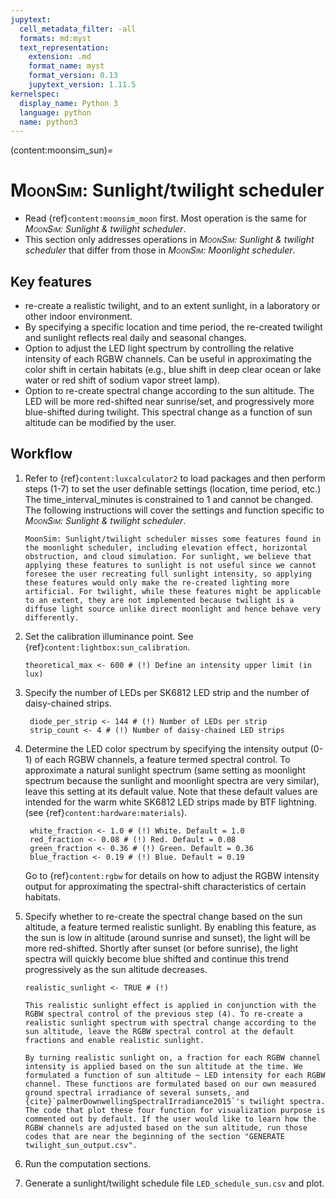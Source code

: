 ```yaml
---
jupytext:
  cell_metadata_filter: -all
  formats: md:myst
  text_representation:
    extension: .md
    format_name: myst
    format_version: 0.13
    jupytext_version: 1.11.5
kernelspec:
  display_name: Python 3
  language: python
  name: python3
---
```

(content:moonsim_sun)=
# <span style="font-variant:small-caps;">MoonSim</span>: Sunlight/twilight scheduler

- Read {ref}`content:moonsim_moon` first. Most operation is the same for _<span style="font-variant:small-caps;">MoonSim</span>: Sunlight & twilight scheduler_.
- This section only addresses operations in _<span style="font-variant:small-caps;">MoonSim</span>: Sunlight & twilight scheduler_ that differ from those in _<span style="font-variant:small-caps;">MoonSim</span>: Moonlight scheduler_.

## Key features

- re-create a realistic twilight, and to an extent sunlight, in a laboratory or other indoor environment.
- By specifying a specific location and time period, the re-created twilight and sunlight reflects real daily and seasonal changes.
- Option to adjust the LED light spectrum by controlling the relative intensity of each RGBW channels. Can be useful in approximating the color shift in certain habitats (e.g., blue shift in deep clear ocean or lake water or red shift of sodium vapor street lamp).
- Option to re-create spectral change according to the sun altitude. The LED will be more red-shifted near sunrise/set, and progressively more blue-shifted during twilight. This spectral change as a function of sun altitude can be modified by the user.

##  Workflow

1. Refer to {ref}`content:luxcalculator2` to load packages and then perform steps (1-7) to set the user definable settings (location, time period, etc.) The time_interval_minutes is constrained to 1 and cannot be changed. The following instructions will cover the settings and function specific to _<span style="font-variant:small-caps;">MoonSim</span>: Sunlight & twilight scheduler_.

    ```{attention}
    MoonSim: Sunlight/twilight scheduler misses some features found in the moonlight scheduler, including elevation effect, horizontal obstruction, and cloud simulation. For sunlight, we believe that applying these features to sunlight is not useful since we cannot foresee the user recreating full sunlight intensity, so applying these features would only make the re-created lighting more artificial. For twilight, while these features might be applicable to an extent, they are not implemented because twilight is a diffuse light source unlike direct moonlight and hence behave very differently.
    ```
    
2. Set the calibration illuminance point. See {ref}`content:lightbox:sun_calibration`.
   
   ```
   theoretical_max <- 600 # (!) Define an intensity upper limit (in lux)
   ```
   
3. Specify the number of LEDs per SK6812 LED strip and the number of daisy-chained strips.

   ```
    diode_per_strip <- 144 # (!) Number of LEDs per strip
    strip_count <- 4 # (!) Number of daisy-chained LED strips
   ```


4. Determine the LED color spectrum by specifying the intensity output (0-1) of each RGBW channels, a feature termed spectral control. To approximate a natural sunlight spectrum (same setting as moonlight spectrum because the sunlight and moonlight spectra are very similar), leave this setting at its default value. Note that these default values are intended for the warm white SK6812 LED strips made by BTF lightning. (see {ref}`content:hardware:materials`).

   ```
    white_fraction <- 1.0 # (!) White. Default = 1.0
    red_fraction <- 0.08 # (!) Red. Default = 0.08
    green_fraction <- 0.36 # (!) Green. Default = 0.36
    blue_fraction <- 0.19 # (!) Blue. Default = 0.19
   ```

   Go to {ref}`content:rgbw` for details on how to adjust the RGBW intensity output for approximating the spectral-shift characteristics of certain habitats.
   
5. Specify whether to re-create the spectral change based on the sun altitude, a feature termed realistic sunlight. By enabling this feature, as the sun is low in altitude (around sunrise and sunset), the light will be more red-shifted. Shortly after sunset (or before sunrise), the light spectra will quickly become blue shifted and continue this trend progressively as the sun altitude decreases.
   
   ```
   realistic_sunlight <- TRUE # (!)
   ```

    ```{attention}
    This realistic sunlight effect is applied in conjunction with the RGBW spectral control of the previous step (4). To re-create a realistic sunlight spectrum with spectral change according to the sun altitude, leave the RGBW spectral control at the default fractions and enable realistic sunlight.
    ```
    
    ```{note}
    By turning realistic sunlight on, a fraction for each RGBW channel intensity is applied based on the sun altitude at the time. We formulated a function of sun altitude ~ LED intensity for each RGBW channel. These functions are formulated based on our own measured ground spectral irradiance of several sunsets, and {cite}`palmerDownwellingSpectralIrradiance2015`'s twilight spectra. The code that plot these four function for visualization purpose is commented out by default. If the user would like to learn how the RGBW channels are adjusted based on the sun altitude, run those codes that are near the beginning of the section "GENERATE twilight_sun_output.csv".
    ```
    
6. Run the computation sections.
7. Generate a sunlight/twilight schedule file `LED_schedule_sun.csv` and plot.